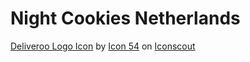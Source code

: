 # Night Cookies Netherlands

<a href="https://iconscout.com/icons/deliveroo" target="_blank">Deliveroo Logo Icon</a> by <a href="https://iconscout.com/contributors/icon-54">Icon 54</a> on <a href="https://iconscout.com">Iconscout</a>